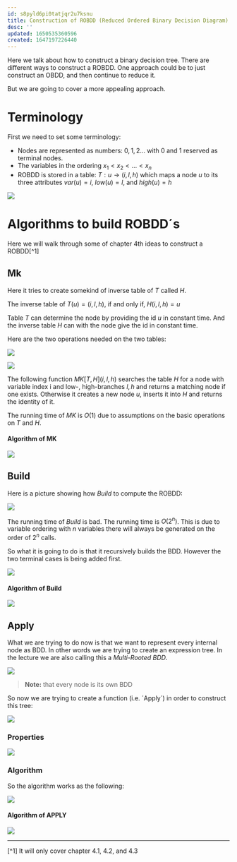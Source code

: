 ```yaml
---
id: s8pyld6pi0tatjqr2u7ksnu
title: Construction of ROBDD (Reduced Ordered Binary Decision Diagram)
desc: ''
updated: 1650535360596
created: 1647197226440
---
```

Here we talk about how to construct a binary decision tree.
There are different ways to construct a ROBDD. One approach could be to just construct an OBDD, and then continue to reduce it.

But we are going to cover a more appealing approach. 

# Terminology
First we need to set some terminology:

- Nodes are represented as numbers: $0,1,2 \dotsc$ with 0 and 1 reserved as terminal nodes. 
- The variables in the ordering $x_1 < x_2 < \dots < x_n$
- ROBDD is stored in a table: $T : u \to (i,l,h)$ which maps a node $u$ to its three attributes $var(u) = i$, $low(u) = l$, and $high(u) = h$

![](/assets/images/2022-03-13-20-01-17.png)

# Algorithms to build ROBDD´s
Here we will walk through some of chapter 4th ideas to construct a ROBDD[^1]

## Mk
Here it tries to create somekind of inverse table of $T$ called $H$.

The inverse table of $T(u) = (i, l, h)$, if and only if, $H(i,l,h) = u$ 

Table $T$ can determine the node by providing the id $u$ in constant time. And the inverse table $H$ can with the node give the id in constant time.

Here are the two operations needed on the two tables:

![](/assets/images/2022-03-13-20-07-01.png)

![](/assets/images/2022-03-17-10-10-45.png)

The following function $MK[T,H](i,l,h)$ searches the table $H$  for a node with variable index i and low-, high-branches $l,h$ and returns a matching node if one exists. Otherwise it creates a new node $u$, inserts it into $H$ and returns the identity of it. 

The running time of *MK* is $O(1)$ due to assumptions on the basic operations on $T$ and $H$.

#### Algorithm of MK

![](/assets/images/2022-03-17-10-11-38.png)

## Build
Here is a picture showing how *Build* to compute the ROBDD:

![](/assets/images/2022-03-13-20-20-32.png)

The running time of *Build* is bad. The running time is $O(2^n)$. This is due to variable ordering with $n$ variables there will always be generated on the order of $2^n$ calls.

So what it is going to do is that it recursively builds the BDD.
However the two terminal cases is being added first.

![](/assets/images/2022-03-17-10-28-42.png)

#### Algorithm of Build
![](/assets/images/2022-03-17-10-29-29.png)

## Apply
What we are trying to do now is that we want to represent every internal node as BDD. In other words we are trying to create an expression tree. In the lecture we are also calling this a *Multi-Rooted BDD*.

![](/assets/images/2022-03-17-10-43-44.png)
>**Note:** that every node is its own BDD

So now we are trying to create a function (i.e. ´Apply´) in order to construct this tree:

![](/assets/images/2022-03-17-10-45-41.png)

### Properties
![](/assets/images/2022-03-17-10-51-01.png)

### Algorithm
So the algorithm works as the following:

![](/assets/images/2022-03-17-10-48-21.png)

#### Algorithm of APPLY

![](/assets/images/2022-03-13-20-23-20.png)

---
[^1] It will only cover chapter 4.1, 4.2, and 4.3